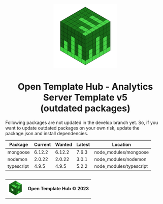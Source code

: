 <p align="center">
  <a href="https://opentemplatehub.com">
    <img src="https://raw.githubusercontent.com/open-template-hub/open-template-hub.github.io/master/assets/logo/server/analytics-server-logo.png" alt="Logo" width=200>
  </a>
</p>


<h1 align="center">
Open Template Hub - Analytics Server Template v5
  <br/>
(outdated packages)
</h1>

Following packages are not updated in the develop branch yet. So, if you want to update outdated packages on your own risk, update the package.json and install dependencies.

| Package | Current | Wanted | Latest | Location |
| --- | --- | --- | --- | --- |
| mongoose | 6.12.2 | 6.12.2 | 7.6.3 | node_modules/mongoose |
| nodemon | 2.0.22 | 2.0.22 | 3.0.1 | node_modules/nodemon |
| typescript | 4.9.5 | 4.9.5 | 5.2.2 | node_modules/typescript |

<table align="right"><tr><td><a href="https://opentemplatehub.com"><img src="https://raw.githubusercontent.com/open-template-hub/open-template-hub.github.io/master/assets/logo/brand-logo.png" width="50px" alt="oth"/></a></td><td><b>Open Template Hub © 2023</b></td></tr></table>


